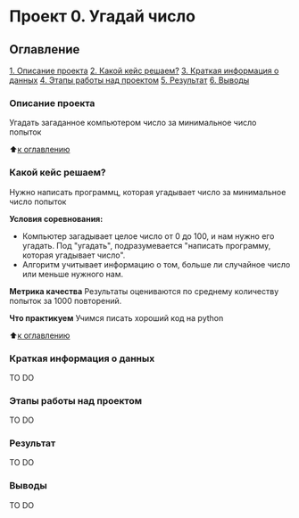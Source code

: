 # Проект 0. Угадай число

## Оглавление
[1. Описание проекта](https://github.com/kpalych/sf_data_since/tree/main/project_0/README.md#Описание-проекта)
[2. Какой кейс решаем?](https://github.com/kpalych/sf_data_since/tree/main/project_0/README.md#Какой-кейс-решаем)
[3. Краткая информация о данных](https://github.com/kpalych/sf_data_since/tree/main/project_0/README.md#Краткая-информация-о-данных)
[4. Этапы работы над проектом](https://github.com/kpalych/sf_data_since/tree/main/project_0/README.md#Этапы-работы-над-проектом)
[5. Результат](https://github.com/kpalych/sf_data_since/tree/main/project_0/README.md#Результат)
[6. Выводы](https://github.com/kpalych/sf_data_since/tree/main/project_0/README.md#Выводы)

### Описание проекта
Угадать загаданное компьютером число за минимальное число попыток

:arrow_up:[к оглавлению](https://github.com/kpalych/sf_data_since/tree/main/project_0/README.md#Оглавление)

### Какой кейс решаем?
Нужно написать программц, которая угадывает число за минимальное число попыток

**Условия соревнования:**
- Компьютер загадывает целое число от 0 до 100, и нам нужно его угадать. Под "угадать", подразумевается "написать программу, которая угадывает число".
- Алгоритм учитывает информацию о том, больше ли случайное число или меньше нужного нам.

**Метрика качества**
Результаты оцениваются по среднему количеству попыток за 1000 повторений.

**Что практикуем**
Учимся писать хороший код на python

:arrow_up:[к оглавлению](https://github.com/kpalych/sf_data_since/tree/main/project_0/README.md#Оглавление)

### Краткая информация о данных
TO DO

### Этапы работы над проектом
TO DO

### Результат
TO DO

### Выводы
TO DO